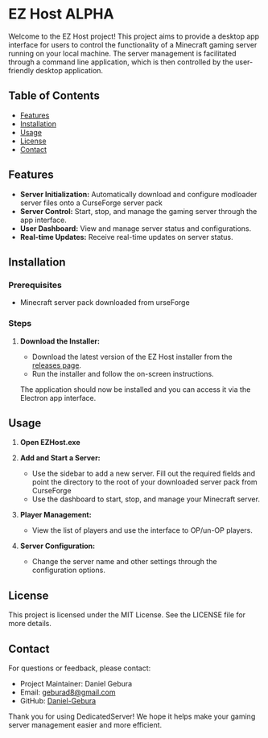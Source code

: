 # EZ Host ALPHA

Welcome to the EZ Host project! This project aims to provide a desktop app interface for users to control the functionality of a Minecraft gaming server running on your local machine. The server management is facilitated through a command line application, which is then controlled by the user-friendly desktop application.

## Table of Contents

- [Features](#features)
- [Installation](#installation)
- [Usage](#usage)
- [License](#license)
- [Contact](#contact)

## Features

- **Server Initialization:** Automatically download and configure modloader server files onto a CurseForge server pack
- **Server Control:** Start, stop, and manage the gaming server through the app interface.
- **User Dashboard:** View and manage server status and configurations.
- **Real-time Updates:** Receive real-time updates on server status.

## Installation

### Prerequisites

- Minecraft server pack downloaded from urseForge

### Steps

1. **Download the Installer:**
   - Download the latest version of the EZ Host installer from the [releases page](https://github.com/Daniel-Gebura/EZ_Host_ALPHA/releases).
   - Run the installer and follow the on-screen instructions.
   
   The application should now be installed and you can access it via the Electron app interface.

## Usage

1. **Open EZHost.exe**

2. **Add and Start a Server:**
   - Use the sidebar to add a new server. Fill out the required fields and point the directory to the root of your downloaded server pack from CurseForge
   - Use the dashboard to start, stop, and manage your Minecraft server.

3. **Player Management:**
   - View the list of players and use the interface to OP/un-OP players.

4. **Server Configuration:**
   - Change the server name and other settings through the configuration options.

## License

This project is licensed under the MIT License. See the LICENSE file for more details.

## Contact

For questions or feedback, please contact:

- Project Maintainer: Daniel Gebura
- Email: geburad8@gmail.com
- GitHub: [Daniel-Gebura](https://github.com/Daniel-Gebura)

Thank you for using DedicatedServer! We hope it helps make your gaming server management easier and more efficient.
